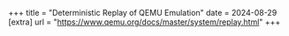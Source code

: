 +++
title = "Deterministic Replay of QEMU Emulation"
date = 2024-08-29
[extra]
url = "https://www.qemu.org/docs/master/system/replay.html"
+++
